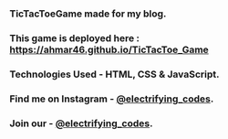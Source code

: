 ### TicTacToeGame made for my blog.

### This game is deployed here : https://ahmar46.github.io/TicTacToe_Game

### Technologies Used - HTML, CSS & JavaScript.

### Find me on Instagram - [@electrifying_codes][Instagram].
### Join our - [@electrifying_codes][Instagram].

[Instagram]: https://www.instagram.com/electrifying_codes